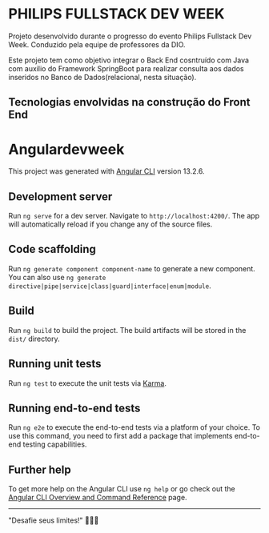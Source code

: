 
<h1>PHILIPS FULLSTACK DEV WEEK</h1>

Projeto desenvolvido durante o progresso do evento Philips Fullstack Dev Week.
Conduzido pela equipe de professores da DIO.

Este projeto tem como objetivo integrar o Back End cosntruído com Java com auxilio do Framework SpringBoot para realizar consulta aos dados inseridos no Banco de Dados(relacional, nesta situação).

<h2>Tecnologias envolvidas na construção do Front End</h2>


# Angulardevweek

This project was generated with [Angular CLI](https://github.com/angular/angular-cli) version 13.2.6.

## Development server

Run `ng serve` for a dev server. Navigate to `http://localhost:4200/`. The app will automatically reload if you change any of the source files.

## Code scaffolding

Run `ng generate component component-name` to generate a new component. You can also use `ng generate directive|pipe|service|class|guard|interface|enum|module`.

## Build

Run `ng build` to build the project. The build artifacts will be stored in the `dist/` directory.

## Running unit tests

Run `ng test` to execute the unit tests via [Karma](https://karma-runner.github.io).

## Running end-to-end tests

Run `ng e2e` to execute the end-to-end tests via a platform of your choice. To use this command, you need to first add a package that implements end-to-end testing capabilities.

## Further help

To get more help on the Angular CLI use `ng help` or go check out the [Angular CLI Overview and Command Reference](https://angular.io/cli) page.

---------------------------------

"Desafie seus limites!"
🚀🚀🚀
